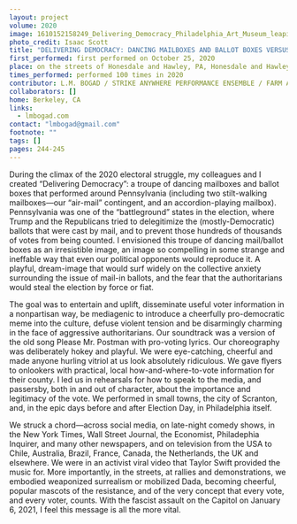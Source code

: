 ```yaml
---
layout: project
volume: 2020
image: 1610152158249_Delivering_Democracy_Philadelphia_Art_Museum_leaping_Isaac_Scott.jpg
photo_credit: Isaac Scott
title: "DELIVERING DEMOCRACY: DANCING MAILBOXES AND BALLOT BOXES VERSUS AUTHORITARIAN DISINFORMATION"
first_performed: first performed on October 25, 2020
place: on the streets of Honesdale and Hawley, PA, Honesdale and Hawley, PA
times_performed: performed 100 times in 2020
contributor: L.M. BOGAD / STRIKE ANYWHERE PERFORMANCE ENSEMBLE / FARM ARTS COLLECTIVE / LEESE WALKER / ROLF STURM / ANDREA ARIEL / JENNIFER VERBALOW
collaborators: []
home: Berkeley, CA
links:
  - lmbogad.com
contact: "lmbogad@gmail.com"
footnote: ""
tags: []
pages: 244-245
---
```


During the climax of the 2020 electoral struggle, my colleagues and I created “Delivering Democracy”: a troupe of dancing mailboxes and ballot boxes that performed around Pennsylvania (including two stilt-walking mailboxes—our “air-mail” contingent, and an accordion-playing mailbox). Pennsylvania was one of the “battleground” states in the election, where Trump and the Republicans tried to delegitimize the (mostly-Democratic) ballots that were cast by mail, and to prevent those hundreds of thousands of votes from being counted. I envisioned this troupe of dancing mail/ballot boxes as an irresistible image, an image so compelling in some strange and ineffable way that even our political opponents would reproduce it. A playful, dream-image that would surf widely on the collective anxiety surrounding the issue of mail-in ballots, and the fear that the authoritarians would steal the election by force or fiat.

The goal was to entertain and uplift, disseminate useful voter information in a nonpartisan way, be mediagenic to introduce a cheerfully pro-democratic meme into the culture, defuse violent tension and be disarmingly charming in the face of aggressive authoritarians. Our soundtrack was a version of the old song Please Mr. Postman with pro-voting lyrics. Our choreography was deliberately hokey and playful. We were eye-catching, cheerful and made anyone hurling vitriol at us look absolutely ridiculous. We gave flyers to onlookers with practical, local how-and-where-to-vote information for their county. I led us in rehearsals for how to speak to the media, and passersby, both in and out of character, about the importance and legitimacy of the vote. We performed in small towns, the city of Scranton, and, in the epic days before and after Election Day, in Philadelphia itself.

We struck a chord—across social media, on late-night comedy shows, in the New York Times, Wall Street Journal, the Economist, Philadephia Inquirer, and many other newspapers, and on television from the USA to Chile, Australia, Brazil, France, Canada, the Netherlands, the UK and elsewhere. We were in an activist viral video that Taylor Swift provided the music for. More importantly, in the streets, at rallies and demonstrations, we embodied weaponized surrealism or mobilized Dada, becoming cheerful, popular mascots of the resistance, and of the very concept that every vote, and every voter, counts. With the fascist assault on the Capitol on January 6, 2021, I feel this message is all the more vital.

